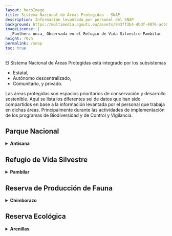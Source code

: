 ```yaml
---
layout: heroImage
title: Sistema Nacional de Áreas Protegidas - SNAP
description: Información levantada por personal del SNAP
background: https://multimedia.agouti.eu/assets/943ff3b4-4bdf-4076-acb0-ce967996daf6/file
imageLicense: |
  _Panthera onca_ Observada en el Refugio de Vida Silvestre Pambilar
height: 70vh
permalink: /snap
toc: true
---
```


El Sistema Nacional de Áreas Protegidas está integrado por los subsistemas 

- Estatal, 
- Autónomo descentralizado, 
- Comunitario, y privado. 
 

Las áreas protegidas son espacios prioritarios de conservación y desarrollo sostenible. Aquí se lista los diferentes sel de datos que han sido compartidos en base a la información levantada por el personal que trabaja en dichas áreas. Principalmente durante las actividades de implementación de los programas de Biodiversidad y de Control y Vigilancia.

## Parque Nacional

 <details>
    <summary markdown="span"><b>Antisana</b></summary>
<br>
El Parque Nacional Antisana ha compartido los siguientes set de datos:<br>

- <a href="/dataset/4311c009-e258-45b9-9e57-d0b1d04f6157">Registro de avistamientos de fauna durante recorridos de control y vigilancia en el Parque Nacional Antisana</a>.
</details>

## Refugio de Vida Silvestre

<details>
    <summary markdown="span"><b>Pambilar</b></summary>
    
<br>
El Refugio de Vida Silvestre Pambilar ha compartido los siguientes set de datos:<br>

- <a href="/dataset/2585fcc6-647f-4fb7-a25a-07c515c9d079">Registro de Cámaras Trampa del Refugio de Vida Silvestre Pambilar</a>.<br>
- <a href="/dataset/7482c011-1692-412d-a87c-220a579ccfd2">Monitoreo de aves en el Refugio de Vida Silvestre Pambilar</a>.<br>
-  <a href="/dataset/b7700738-3e8b-4b9a-a105-3a2109555109">Monitoreo de señales y huellas de fauna mediante senderos en el Refugio de Vida Silvestre Pambilar</a>.<br>
-  <a href="/dataset/112716aa-0f53-483d-9089-fd21494ecb66">Registro de avistamientos de fauna durante recorridos de control y vigilancia en el Refugio de vida Silvestre Pambilar</a>.
</details>

## Reserva de Producción de Fauna

<details>
    <summary markdown="span"><b>Chimborazo</b></summary>
    
<br>
La Reserva de Producción de Fauna Chimborazo ha compartido los siguientes set de datos:<br>

- <a href="/dataset/af42469c-4a49-43ac-99da-b6ae68b3775c">Registro de avistamientos de fauna durante recorridos de control y vigilancia en la Reserva de Producción de Fauna Chimborazo</a>.
</details>

## Reserva Ecológica

<details>
    <summary markdown="span"><b>Arenillas</b></summary>
    
<br>
La Reserva Ecológica Arenillas ha compartido los siguientes set de datos:<br>

- <a href="/dataset/accaeedb-7e50-4a42-8ac0-714073d05311">Checklist de especies presentes en la Reserva Ecológica Arenillas</a>.
</details>